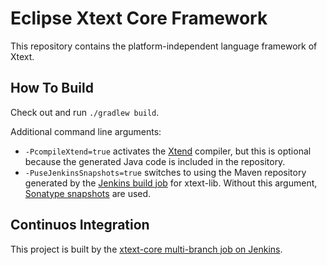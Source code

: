 # Eclipse Xtext Core Framework

This repository contains the platform-independent language framework of Xtext.

## How To Build

Check out and run `./gradlew build`.

Additional command line arguments:
 - `-PcompileXtend=true` activates the [Xtend](http://xtend-lang.org) compiler, but this is optional because the generated Java code is included in the repository.
 - `-PuseJenkinsSnapshots=true` switches to using the Maven repository generated by the [Jenkins build job](http://services.typefox.io/open-source/jenkins/job/xtext-lib/) for xtext-lib. Without this argument, [Sonatype snapshots](https://oss.sonatype.org/content/repositories/snapshots) are used.

## Continuos Integration

This project is built by the [xtext-core multi-branch job on Jenkins](http://services.typefox.io/open-source/jenkins/job/xtext-core/).
